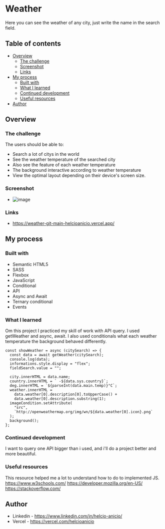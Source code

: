 # Weather

Here you can see the weather of any city, just write the name in the search field.

## Table of contents

- [Overview](#overview)
  - [The challenge](#the-challenge)
  - [Screenshot](#screenshot)
  - [Links](#links)
- [My process](#my-process)
  - [Built with](#built-with)
  - [What I learned](#what-i-learned)
  - [Continued development](#continued-development)
  - [Useful resources](#useful-resources)
- [Author](#author)
  <!-- - [Acknowledgments](#acknowledgments) -->
  <!-- - [Building your project](#Building-your-project) -->

## Overview

### The challenge

The users should be able to:

- Search a lot of citys in the world
- See the weather temperature of the searched city
- Also see the feature of each weather temperature
- The background interactive according to weather temperature
- View the optimal layout depending on their device's screen size.

### Screenshot

- ![image](https://github.com/HelcioAnicio/Weather/assets/117602073/55fab435-ffe8-4855-903c-2a1d899a277e)

### Links

- https://weather-git-main-helcioanicio.vercel.app/

## My process

### Built with

- Semantic HTML5
- SASS
- Flexbox
- JavaScript
- Conditional
- API
- Async and Await
- Ternary conditional
- Events

### What I learned

Om this project I practiced my skill of work with API query. I used getWeather and async, await.
I also used conditionals what each weather temperature the background behaved differently.

```JS
const showWeather = async (citySearch) => {
  const data = await getWeather(citySearch);
  console.log(data);
  informations.style.display = "flex";
  fieldSearch.value = "";

  city.innerHTML = data.name;
  country.innerHTML = ` -${data.sys.country}`;
  deg.innerHTML = `${parseInt(data.main.temp)}°C`;
  weather.innerHTML =
    data.weather[0].description[0].toUpperCase() +
    data.weather[0].description.substring(1);
  imageCondition.setAttribute(
    "src",
    `http://openweathermap.org/img/wn/${data.weather[0].icon}.png`
  );
  background();
};
```

### Continued development

I want to query one API bigger than i used, and i'll do a project better and more beautiful.

### Useful resources

This resource helped me a lot to understand how to do to implemented JS.
https://www.w3schools.com/
https://developer.mozilla.org/en-US/
https://stackoverflow.com/

## Author

- Linkedin - https://www.linkedin.com/in/helcio-anicio/
- Vercel - https://vercel.com/helcioanicio

<!--
## Acknowledgments
 -->
